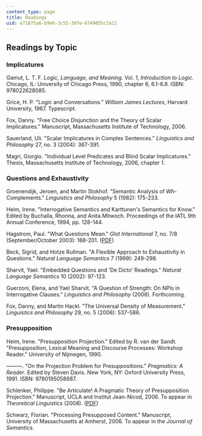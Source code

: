 ```yaml
---
content_type: page
title: Readings
uid: e71875a6-b9e6-3c55-30fe-6749055c2a11
---
```


Readings by Topic
-----------------

### Implicatures

Gamut, L. T. F. _Logic, Language, and Meaning_. Vol. 1, _Introduction to Logic_. Chicago, IL: University of Chicago Press, 1990, chapter 6, 6.1-6.8. ISBN: 978022628085.

Grice, H. P. "Logic and Conversations." _William James Lectures_, Harvard University, 1967. Typescript.

Fox, Danny. "Free Choice Disjunction and the Theory of Scalar Implicatures." Manuscript, Massachusetts Institute of Technology, 2006.

Sauerland, Uli. "Scalar Implicatures in Complex Sentences." _Linguistics and Philosophy_ 27, no. 3 (2004): 367-391.

Magri, Giorgio. "Individual Level Predicates and Blind Scalar Implicatures." Thesis, Massachusetts Institute of Technology, 2006, chapter 1.

### Questions and Exhaustivity

Groenendijk, Jeroen, and Martin Stokhof. "Semantic Analysis of _Wh_\-Complements." _Linguistics and Philosophy_ 5 (1982): 175-233.

Heim, Irene. "Interrogative Semantics and Karttunen's Semantics for Know." Edited by Buchalla, Rhonna, and Anita Mitwoch. Proceedings of the IATL 9th Annual Conference, 1994, pp. 128-144.

Hagstrom, Paul. "What Questions Mean." _Glot International_ 7, no. 7/8 (September/October 2003): 188-201. ([PDF](http://www.bu.edu/linguistics/UG/hagstrom/papers/Hagstrom2003-glot.pdf))

Beck, Sigrid, and Hotze Rullman. "A Flexible Approach to Exhaustivity in Questions." _Natural Language Semantics_ 7 (1999): 249-298.

Sharvit, Yael. "Embedded Questions and 'De Dicto' Readings." _Natural Language Semantics_ 10 (2002): 97-123.

Guerzoni, Elena, and Yael Sharvit. "A Question of Strength: On NPIs in Interrogative Clauses." _Linguistics and Philosophy_ (2006). Forthcoming.

Fox, Danny, and Martin Hackl. "The Universal Density of Measurement." _Linguistics and Philosophy_ 29, no. 5 (2006): 537-586.

### Presupposition

Heim, Irene. "Presupposition Projection." Edited by R. van der Sandt. "Presupposition, Lexical Meaning and Discourse Processes: Workshop Reader." University of Nijmegen, 1990.

———. "On the Projection Problem for Presuppositions." _Pragmatics: A Reader_. Edited by Steven Davis. New York, NY: Oxford University Press, 1991. ISBN: 9780195058987.

Schlenker, Philippe. "Be Articulate! A Pragmatic Theory of Presupposition Projection." Manuscript, UCLA and Institut Jean-Nicod, 2006. To appear in _Theoretical Linguistics_ (2008). ([PDF](http://www.sfs.uni-tuebingen.de/~cebert/teaching/09Presuppositions/Be%20Articulate%20+%20Commentaries%20(Schlenker).pdf))

Schwarz, Florian. "Processing Presupposed Content." Manuscript, University of Massachusetts at Amherst, 2006. To appear in the _Journal of Semantics_.